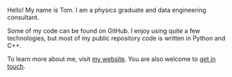 Hello! My name is Tom. I am a physics graduate and data engineering consultant.

Some of my code can be found on GitHub. I enjoy using quite a few technologies, but most of my public repository code is written in Python and C++.

To learn more about me, visit [my website](https://tjkuson.me/). You are also welcome to [get in touch](mailto:mail@tjkuson.me).
